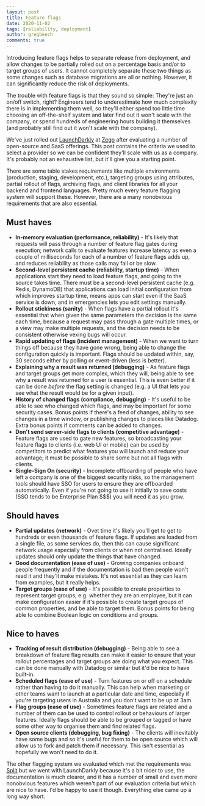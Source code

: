 ```yaml
---
layout: post
title: Feature flags
date: 2020-11-02
tags: [reliability, deployment]
author: gregbeech
comments: true
---
```


Introducing feature flags helps to separate release from deployment, and allow changes to be partially rolled out on a percentage basis and/or to target groups of users. It cannot completely separate these two things as some changes such as database migrations are all or nothing. However, it can significantly reduce the risk of deployments.

The trouble with feature flags is that they sound so simple: They're just an on/off switch, right? Engineers tend to underestimate how much complexity there is in implementing them well, so they'll either spend too little time choosing an off-the-shelf system and later find out it won't scale with the company, or spend hundreds of engineering hours building it themselves (and probably still find out it won't scale with the company).

We've just rolled out [LaunchDarkly](https://launchdarkly.com/) at [Zego](https://www.zego.com/) after evaluating a number of open-source and SaaS offerings. This post contains the criteria we used to select a provider so we can be confident they'll scale with us as a company. It's probably not an exhaustive list, but it'll give you a starting point.

There are some table stakes requirements like multiple environments (production, staging, development, etc.), targeting groups using attributes, partial rollout of flags, archiving flags, and client libraries for all your backend and frontend languages. Pretty much every feature flagging system will support these. However, there are a many nonobvious requirements that are also essential. 

## Must haves

- **In-memory evaluation (performance, reliability)** - It's likely that requests will pass through a number of feature flag gates during execution; network calls to evaluate features increase latency as even a couple of milliseconds for each of a number of feature flags adds up, and reduces reliability as those calls may fail or be slow.
- **Second-level persistent cache (reliability, startup time)** - When applications start they need to load feature flags, and going to the source takes time. There must be a second-level persistent cache (e.g. Redis, DynamoDB) that applications can load initial configuration from which improves startup time, means apps can start even if the SaaS service is down, and in emergencies lets you edit settings manually.
- **Rollout stickiness (sanity)** - When flags have a partial rollout it's essential that when given the same parameters the decision is the same each time, because a request may pass through a gate multiple times, or a view may make multiple requests, and the decision needs to be consistent otherwise vexing bugs will occur.
- **Rapid updating of flags (incident management)** - When we want to turn things off because they have gone wrong, being able to change the configuration quickly is important. Flags should be updated within, say, 30 seconds either by polling or event-driven (less is better).
- **Explaining why a result was returned (debugging)** - As feature flags and target groups get more complex, which they will, being able to see why a result was returned for a user is essential. This is even better if it can be done *before* the flag setting is changed (e.g. a UI that lets you see what the result would be for a given input).
- **History of changed flags (compliance, debugging)** - It's useful to be able to see who changed which flags, and may be important for some security cases. Bonus points if there's a feed of changes, ability to see changes in a time window, or publishing changes to places like Datadog. Extra bonus points if comments can be added to changes.
- **Don't send server-side flags to clients (competitive advantage)** - Feature flags are used to gate new features, so broadcasting your feature flags to clients (i.e. web UI or mobile) can be used by competitors to predict what features you will launch and reduce your advantage; it must be possible to share some but not all flags with clients.
- **Single-Sign On (security)** - Incomplete offboarding of people who have left a company is one of the biggest security risks, so the management tools should have SSO for users to ensure they are offboarded automatically. Even if you're not going to use it initially to save costs (SSO tends to be Enterprise Plan $$$) you will need it as you grow.

## Should haves

- **Partial updates (network)** - Ovet time it's likely you'll get to get to hundreds or even thousands of feature flags. If updates are loaded from a single file, as some services do, then this can cause significant network usage especially from clients or when not centralised. Ideally updates should only update the things that have changed.
- **Good documentation (ease of use)** - Growing companies onboard people frequently and if the documentation is bad then people won't read it and they'll make mistakes. It's not essential as they can learn from examples, but it really helps.
- **Target groups (ease of use)** - It's possible to create properties to represent target groups, e.g. whether they are an employee, but it can make configuration easier if it's possible to create target groups of common properties, and be able to target them. Bonus points for being able to combine Boolean logic on conditions and groups.

## Nice to haves

- **Tracking of result distribution (debugging)** - Being able to see a breakdown of feature flag results can make it easier to ensure that your rollout percentages and target groups are doing what you expect. This can be done manually with Datadog or similar but it'd be nice to have built-in.
- **Scheduled flags (ease of use)** - Turn features on or off on a schedule rather than having to do it manually. This can help when marketing or other teams want to launch at a particular date and time, especially if you're targeting users in Australia and you don't want to be up at 3am.
- **Flag groups (ease of use)** - Sometimes feature flags are related and a number of them can be used to control rollout or behaviours of larger features. Ideally flags should be able to be grouped or tagged or have some other way to organise them and find related flags.
- **Open source clients (debugging, bug fixing)** - The clients will inevitably have some bugs and so it's useful for them to be open source which will allow us to fork and patch them if necessary. This isn't essential as hopefully we won't need to do it.

The other flagging system we evaluated which met the requirements was [Split](https://split.io) but we went with LaunchDarkly because it's a bit nicer to use, the documentation is much clearer, and it has a number of small and even more nonobvious features which weren't part of our evaluation criteria but which are nice to have. I'd be happy to use it though. Everything else came up a long way short.
